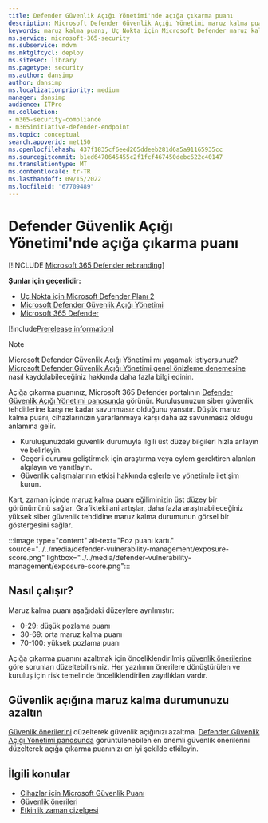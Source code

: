 ```yaml
---
title: Defender Güvenlik Açığı Yönetimi'nde açığa çıkarma puanı
description: Microsoft Defender Güvenlik Açığı Yönetimi maruz kalma puanı, kuruluşunuzun siber güvenlik tehditlerine karşı ne kadar savunmasız olduğunu yansıtır.
keywords: maruz kalma puanı, Uç Nokta için Microsoft Defender maruz kalma puanı, Uç Nokta için Microsoft Defender tvm maruz kalma puanı, kuruluş pozlama puanı, tvm kuruluş maruz kalma puanı, Tehdit ve Güvenlik Açığı Yönetimi, Uç Nokta için Microsoft Defender, mdvm, Microsoft Defender Güvenlik Açığı Yönetimi
ms.service: microsoft-365-security
ms.subservice: mdvm
ms.mktglfcycl: deploy
ms.sitesec: library
ms.pagetype: security
ms.author: dansimp
author: dansimp
ms.localizationpriority: medium
manager: dansimp
audience: ITPro
ms.collection:
- m365-security-compliance
- m365initiative-defender-endpoint
ms.topic: conceptual
search.appverid: met150
ms.openlocfilehash: 437f1835cf6eed265ddeeb281d6a5a91165935cc
ms.sourcegitcommit: b1ed6470645455c2f1fcf467450debc622c40147
ms.translationtype: MT
ms.contentlocale: tr-TR
ms.lasthandoff: 09/15/2022
ms.locfileid: "67709489"
---
```

# <a name="exposure-score-in-defender-vulnerability-management"></a>Defender Güvenlik Açığı Yönetimi'nde açığa çıkarma puanı

[!INCLUDE [Microsoft 365 Defender rebranding](../../includes/microsoft-defender.md)]

**Şunlar için geçerlidir:**

- [Uç Nokta için Microsoft Defender Planı 2](https://go.microsoft.com/fwlink/?linkid=2154037)
- [Microsoft Defender Güvenlik Açığı Yönetimi](index.yml)
- [Microsoft 365 Defender](https://go.microsoft.com/fwlink/?linkid=2118804)

[!include[Prerelease information](../../includes/prerelease.md)]

>[!Note]
> Microsoft Defender Güvenlik Açığı Yönetimi mı yaşamak istiyorsunuz? [Microsoft Defender Güvenlik Açığı Yönetimi genel önizleme denemesine](../defender-vulnerability-management/get-defender-vulnerability-management.md) nasıl kaydolabileceğiniz hakkında daha fazla bilgi edinin.

Açığa çıkarma puanınız, Microsoft 365 Defender portalının [Defender Güvenlik Açığı Yönetimi panosunda](tvm-dashboard-insights.md) görünür. Kuruluşunuzun siber güvenlik tehditlerine karşı ne kadar savunmasız olduğunu yansıtır. Düşük maruz kalma puanı, cihazlarınızın yararlanmaya karşı daha az savunmasız olduğu anlamına gelir.

- Kuruluşunuzdaki güvenlik durumuyla ilgili üst düzey bilgileri hızla anlayın ve belirleyin.
- Geçerli durumu geliştirmek için araştırma veya eylem gerektiren alanları algılayın ve yanıtlayın.
- Güvenlik çalışmalarının etkisi hakkında eşlerle ve yönetimle iletişim kurun.

Kart, zaman içinde maruz kalma puanı eğiliminizin üst düzey bir görünümünü sağlar. Grafikteki ani artışlar, daha fazla araştırabileceğiniz yüksek siber güvenlik tehdidine maruz kalma durumunun görsel bir göstergesini sağlar.

:::image type="content" alt-text="Poz puanı kartı." source="../../media/defender-vulnerability-management/exposure-score.png" lightbox="../../media/defender-vulnerability-management/exposure-score.png":::

## <a name="how-it-works"></a>Nasıl çalışır?

Maruz kalma puanı aşağıdaki düzeylere ayrılmıştır:

- 0-29: düşük pozlama puanı
- 30-69: orta maruz kalma puanı
- 70-100: yüksek pozlama puanı

Açığa çıkarma puanını azaltmak için önceliklendirilmiş [güvenlik önerilerine](tvm-security-recommendation.md) göre sorunları düzeltebilirsiniz. Her yazılımın önerilere dönüştürülen ve kuruluş için risk temelinde önceliklendirilen zayıflıkları vardır.

## <a name="reduce-your-vulnerability-exposure"></a>Güvenlik açığına maruz kalma durumunuzu azaltın

[Güvenlik önerilerini](tvm-security-recommendation.md) düzelterek güvenlik açığınızı azaltma. [Defender Güvenlik Açığı Yönetimi panosunda](tvm-dashboard-insights.md) görüntülenebilen en önemli güvenlik önerilerini düzelterek açığa çıkarma puanınızı en iyi şekilde etkileyin.

## <a name="related-topics"></a>İlgili konular

- [Cihazlar için Microsoft Güvenlik Puanı](tvm-microsoft-secure-score-devices.md)
- [Güvenlik önerileri](tvm-security-recommendation.md)
- [Etkinlik zaman çizelgesi](threat-and-vuln-mgt-event-timeline.md)
